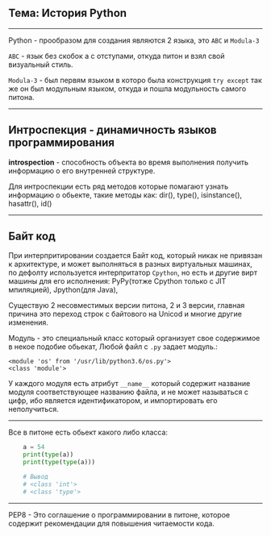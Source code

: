 Тема: История Python
---
---

Python - прообразом для создания являются 2 языка, это `ABC` 
и `Modula-3`

`ABC` - язык без скобок а с отступами, откуда питон и взял свой 
визуальный стиль. 

`Modula-3` - был первям языком в которо была конструкция 
`try except` так же он был модульным языком, откуда и пошла 
модульность самого питона.

---

Интроспекция - динамичность языков программирования
---

**introspection** - способность объекта во время выполнения получить информацию
о его внутренней структуре.

Для интроспекции есть ряд методов которые помагают узнать информацию о обьекте, 
такие методы как: dir(), type(), isinstance(), hasattr(), id()

---

Байт код
---

При интерпритировании создается Байт код, который никак не привязан к
архитектуре, и может выполняться в разных виртуальных машинах, по дефолту 
используется  интерпритатор `Cpython`, но есть и другие вирт машины для 
его исполнения: PyPy(тотже Cpython только с JIT мпиляцией), Jpython(для Java),

Существую 2 несовместимых версии питона, 2 и 3 версии, главная причина это
переход строк с байтового на Unicod и многие другие изменения.

Модуль - это специальный класс который организует свое содержимое в некое 
подобие обьекат, Любой файл с `.py` задает модуль.:

    <module 'os' from '/usr/lib/python3.6/os.py'>
    <class 'module'>

У каждого модуля есть атрибут `__name__` который содержит название модуля 
соответствующее названию файла, и не может называться с цифр, ибо является 
идентификатором, и импортировать его неполучиться.

---

Все в питоне есть обьект какого либо класса:
```python
    a = 54
    print(type(a))
    print(type(type(a)))

    # Вывод
    # <class 'int'>
    # <class 'type'>
```

--- 

РЕР8 - Это соглашение о программировании в питоне, которое содержит
рекомендации для повышения читаемости кода.